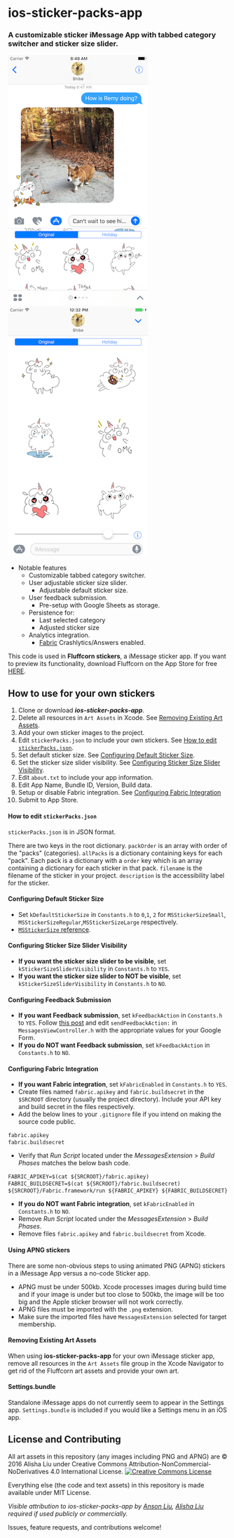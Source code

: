 **ios-sticker-packs-app**
===================
### A customizable sticker iMessage App with tabbed category switcher and sticker size slider.

[![Fluffcorn screenshot](https://raw.githubusercontent.com/Fluffcorn/ios-sticker-packs-app/master/images/ios-winter-16.png)](https://itunes.apple.com/us/app/fluffcorn-by-alisha-liu/id1171532447?app=messages) [![Fluffcorn screenshot sticker size slider visible](https://raw.githubusercontent.com/Fluffcorn/ios-sticker-packs-app/master/images/ios-sticker-size-slider-visible.png)](https://itunes.apple.com/us/app/fluffcorn-by-alisha-liu/id1171532447?app=messages)

- Notable features
  - Customizable tabbed category switcher.
  - User adjustable sticker size slider.
     - Adjustable default sticker size.
  - User feedback submission.
     - Pre-setup with Google Sheets as storage.
  - Persistence for:
     - Last selected category
     - Adjusted sticker size
  - Analytics integration.
     - [Fabric](https://fabric.io/) Crashlytics/Answers enabled.

This code is used in **Fluffcorn stickers**, a iMessage sticker app. If you want to preview its functionality, download Fluffcorn on the App Store for free [HERE](https://itunes.apple.com/us/app/fluffcorn-by-alisha-liu/id1171532447?app=messages). 

How to use for your own stickers
-------------
1. Clone or download ***ios-sticker-packs-app***.
2. Delete all resources in `Art Assets` in Xcode. See [Removing Existing Art Assets](#removing-existing-art-assets).
3. Add your own sticker images to the project.
4. Edit `stickerPacks.json` to include your own stickers. See [How to edit `stickerPacks.json`](#how-to-use-for-your-own-stickers).
5. Set default sticker size. See [Configuring Default Sticker Size](#configuring-default-sticker-size).
6. Set the sticker size slider visibility. See [Configuring Sticker Size Slider Visibility](#configuring-sticker-size-slider-visibility).
7. Edit `about.txt` to include your app information.
8. Edit App Name, Bundle ID, Version, Build data.
9. Setup or disable Fabric integration. See [Configuring Fabric Integration](#configuring-fabric-integration)
10. Submit to App Store. 


#### How to edit `stickerPacks.json`

`stickerPacks.json` is in JSON format. 

There are two keys in the root dictionary. 
`packOrder` is an array with order of the "packs" (categories). 
`allPacks` is a dictionary containing keys for each "pack". 
Each pack is a dictionary with a `order` key which is an array containing a dictionary for each sticker in that pack. 
`filename` is the filename of the sticker in your project.
`description` is the accessibility label for the sticker.

#### Configuring Default Sticker Size

- Set `kDefaultStickerSize` in `Constants.h` to `0`,`1`, `2` for `MSStickerSizeSmall`, `MSStickerSizeRegular`,`MSStickerSizeLarge` respectively.
- [`MSStickerSize` reference](https://developer.apple.com/reference/messages/msstickersize?language=objc). 

#### Configuring Sticker Size Slider Visibility

- **If you want the sticker size slider to be visible**, set `kStickerSizeSliderVisibility` in `Constants.h` to `YES`.
- **If you want the sticker size slider to NOT be visible**, set `kStickerSizeSliderVisibility` in `Constants.h` to `NO`.

#### Configuring Feedback Submission

- **If you want Feedback submission**, set `kFeedbackAction` in `Constants.h` to `YES`.  Follow [this post](http://stackoverflow.com/questions/12358002/submit-data-to-google-spreadsheet-form-from-objective-c) and edit `sendFeedbackAction:` in `MessagesViewController.h` with the appropriate values for your Google Form.
- **If you do NOT want Feedback submission**, set `kFeedbackAction` in `Constants.h` to `NO`. 

#### Configuring Fabric Integration

- **If you want Fabric integration**, set `kFabricEnabled` in `Constants.h` to `YES`. 
- Create files named `fabric.apikey` and `fabric.buildsecret` in the `$SRCROOT` directory (usually the project directory). Include your API key and build secret in the files respectively. 
- Add the below lines to your `.gitignore` file if you intend on making the source code public.
```
fabric.apikey
fabric.buildsecret
```
- Verify that *Run Script* located under the *MessagesExtension* > *Build Phases* matches the below bash code.

```
FABRIC_APIKEY=$(cat ${SRCROOT}/fabric.apikey)
FABRIC_BUILDSECRET=$(cat ${SRCROOT}/fabric.buildsecret)
${SRCROOT}/Fabric.framework/run ${FABRIC_APIKEY} ${FABRIC_BUILDSECRET}
```

- **If you do NOT want Fabric integration**, set `kFabricEnabled` in `Constants.h` to `NO`. 
- Remove *Run Script* located under the *MessagesExtension* > *Build Phases*. 
- Remove files `fabric.apikey` and `fabric.buildsecret` from Xcode.


#### Using APNG stickers

There are some non-obvious steps to using animated PNG (APNG) stickers in a iMessage App versus a no-code Sticker app.

- APNG must be under 500kb. Xcode processes images during build time and if your image is under but too close to 500kb, the image will be too big and the Apple sticker browser will not work correctly.
- APNG files must be imported with the `.png` extension. 
- Make sure the imported files have `MessagesExtension` selected for target membership.

#### Removing Existing Art Assets

When using **ios-sticker-packs-app** for your own iMessage sticker app, remove all resources in the `Art Assets` file group in the Xcode Navigator to get rid of the Fluffcorn art assets and provide your own art. 

#### Settings.bundle

Standalone iMessage apps do not currently seem to appear in the Settings app. `Settings.bundle` is included if you would like a Settings menu in an iOS app.

License and Contributing
-------------
All art assets in this repository (any images including PNG and APNG) are © 2016 Alisha Liu under Creative Commons Attribution-NonCommercial-NoDerivatives 4.0 International License. [![Creative Commons License](https://i.creativecommons.org/l/by-nc-nd/4.0/88x31.png "Creative Commons License")](http://creativecommons.org/licenses/by-nc-nd/4.0/)

Everything else (the code and text assets) in this repository is made available under MIT License. 

*Visible attribution to ios-sticker-packs-app by [Anson Liu](ansonliu.com), [Alisha Liu](alishaliu.com) required if used publicly or commercially.*

Issues, feature requests, and contributions welcome!
